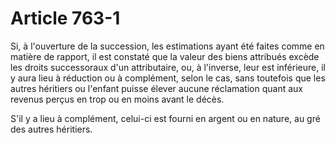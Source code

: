 # Article 763-1

Si, à l'ouverture de la succession, les estimations ayant été faites comme en matière de rapport, il est constaté que la valeur des biens attribués excède les droits successoraux d'un attributaire, ou, à l'inverse, leur est inférieure, il y aura lieu à réduction ou à complément, selon le cas, sans toutefois que les autres héritiers ou l'enfant puisse élever aucune réclamation quant aux revenus perçus en trop ou en moins avant le décès.

S'il y a lieu à complément, celui-ci est fourni en argent ou en nature, au gré des autres héritiers.
